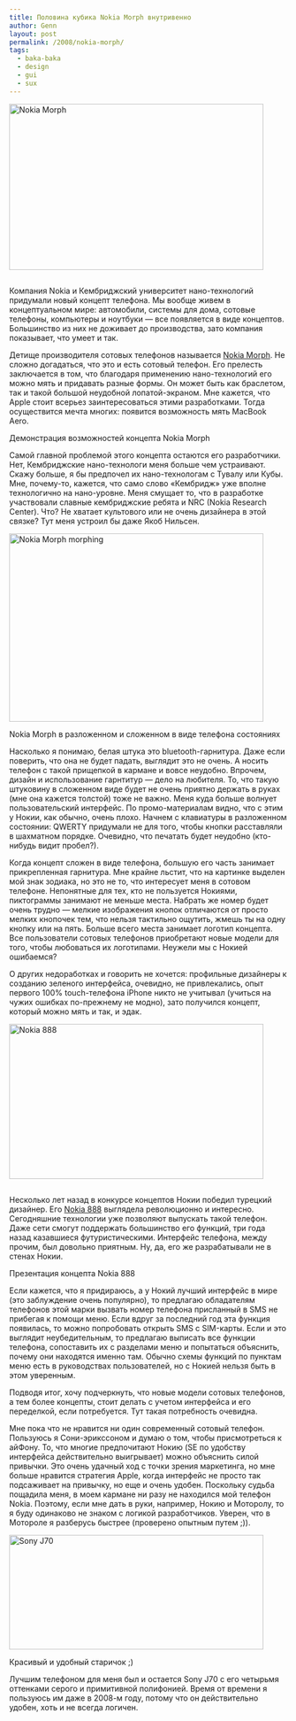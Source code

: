 ```yaml
---
title: Половина кубика Nokia Morph внутривенно
author: Genn
layout: post
permalink: /2008/nokia-morph/
tags:
  - baka-baka
  - design
  - gui
  - sux
---
```

<img src='http://mega.genn.org/=^_^=/uploads/2008/02/1.jpg' alt='Nokia Morph' style="padding-bottom: 15px;" width="460" height="300" />

Компания Nokia и Кембриджский университет нано-технологий придумали новый концепт телефона. Мы вообще живем в концептуальном мире: автомобили, системы для дома, сотовые телефоны, компьютеры и ноутбуки — все появляется в виде концептов. Большинство из них не доживает до производства, зато компания показывает, что умеет и так.

Детище производителя сотовых телефонов называется [Nokia Morph][1]. Не сложно догадаться, что это и есть сотовый телефон. Его прелесть заключается в том, что благодаря применению нано-технологий его можно мять и придавать разные формы. Он может быть как браслетом, так и такой большой неудобной лопатой-экраном. Мне кажется, что Apple стоит всерьез заинтересоваться этими разработками. Тогда осуществится мечта многих: появится возможность мять MacBook Aero.  
<!--more-->

  


<p class="imgdesc">
  Демонстрация возможностей концепта Nokia Morph
</p>

Самой главной проблемой этого концепта остаются его разработчики. Нет, Кембриджские нано-технологи меня больше чем устраивают. Скажу больше, я бы предпочел их нано-технологам с Тувалу или Кубы. Мне, почему-то, кажется, что само слово «Кембридж» уже вполне технологично на нано-уровне. Меня смущает то, что в разработке участвовали славные кембриджские ребята и NRC (Nokia Research Center). Что? Не хватает культового или не очень дизайнера в этой связке? Тут меня устроил бы даже Якоб Нильсен.

<img src='http://mega.genn.org/=^_^=/uploads/2008/02/2.jpg' alt='Nokia Morph morphing'  width="460" height="340" />

<p class="imgdesc">
  Nokia Morph в разложенном и сложенном в виде телефона состояниях
</p>

Насколько я понимаю, белая штука это bluetooth-гарнитура. Даже если поверить, что она не будет падать, выглядит это не очень. А носить телефон с такой прищепкой в кармане и вовсе неудобно. Впрочем, дизайн и использование гарнтитур — дело на любителя. То, что такую штуковину в сложенном виде будет не очень приятно держать в руках (мне она кажется толстой) тоже не важно. Меня куда больше волнует пользовательский интерфейс. По промо-материалам видно, что с этим у Нокии, как обычно, очень плохо. Начнем с клавиатуры в разложенном состоянии: QWERTY придумали не для того, чтобы кнопки расставляли в шахматном порядке. Очевидно, что печатать будет неудобно (кто-нибудь видит пробел?).

Когда концепт сложен в виде телефона, большую его часть занимает прикрепленная гарнитура. Мне крайне льстит, что на картинке выделен мой знак зодиака, но это не то, что интересует меня в сотовом телефоне. Непонятные для тех, кто не пользуется Нокиями, пиктограммы занимают не меньше места. Набрать же номер будет очень трудно — мелкие изображения кнопок отличаются от просто мелких кнопочек тем, что нельзя тактильно ощутить, жмешь ты на одну кнопку или на пять. Больше всего места занимает логотип концепта. Все пользователи сотовых телефонов приобретают новые модели для того, чтобы любоваться их логотипами. Неужели мы с Нокией ошибаемся?

О других недоработках и говорить не хочется: профильные дизайнеры к созданию зеленого интерфейса, очевидно, не привлекались, опыт первого 100% touch-телефона iPhone никто не учитывал (учиться на чужих ошибках по-прежнему не модно), зато получился концепт, который можно мять и так, и эдак.

<img src='http://mega.genn.org/=^_^=/uploads/2008/02/888.jpg' alt='Nokia 888' style="padding-bottom: 15px;" width="460" height="280" />

Несколько лет назад в конкурсе концептов Нокии победил турецкий дизайнер. Его [Nokia 888][2] выглядела революционно и интересно. Сегодняшние технологии уже позволяют выпускать такой телефон. Даже сети смогут поддержать большинство его функций, три года назад казавшиеся футуристическими. Интерфейс телефона, между прочим, был довольно приятным. Ну, да, его же разрабатывали не в стенах Нокии.



<p class="imgdesc">
  Презентация концепта Nokia 888
</p>

Если кажется, что я придираюсь, а у Нокий лучший интерфейс в мире (это заблуждение очень популярно), то предлагаю обладателям телефонов этой марки вызвать номер телефона присланный в SMS не прибегая к помощи меню. Если вдруг за последний год эта функция появилась, то можно попробовать открыть SMS с SIM-карты. Если и это выглядит неубедительным, то предлагаю выписать все функции телефона, сопоставить их с разделами меню и попытаться объяснить, почему они находятся именно там. Обычно схемы функций по пунктам меню есть в руководствах пользователей, но с Нокией нельзя быть в этом уверенным. 

Подводя итог, хочу подчеркнуть, что новые модели сотовых телефонов, а тем более концепты, стоит делать с учетом интерфейса и его переделкой, если потребуется. Тут такая потребность очевидна.

Мне пока что не нравится ни один современный сотовый телефон. Пользуюсь я Сони-эрикссоном и думаю о том, чтобы присмотреться к айФону. То, что многие предпочитают Нокию (SE по удобству интерфейса действительно выигрывает) можно объяснить силой привычки. Это очень удачный ход с точки зрения маркетинга, но мне больше нравится стратегия Apple, когда интерфейс не просто так подсаживает на привычку, но еще и очень удобен. Поскольку судьба пощадила меня, в моем кармане ни разу не находился мой телефон Nokia. Поэтому, если мне дать в руки, например, Нокию и Моторолу, то я буду одинаково не знаком с логикой разработчиков. Уверен, что в Мотороле я разберусь быстрее (проверено опытным путем ;)).

<img src='http://mega.genn.org/=^_^=/uploads/2008/02/j70.jpg' alt='Sony J70'  width="460" height="207" />

<p class="imgdesc">
  Красивый и удобный старичок ;)
</p>

Лучшим телефоном для меня был и остается Sony J70 с его четырьмя оттенками серого и примитивной полифонией. Время от времени я пользуюсь им даже в 2008-м году, потому что он действительно удобен, хоть и не всегда логичен.

 [1]: http://www.nokia.com/A4852062
 [2]: http://www.yankodesign.com/product_info.php?products_id=512